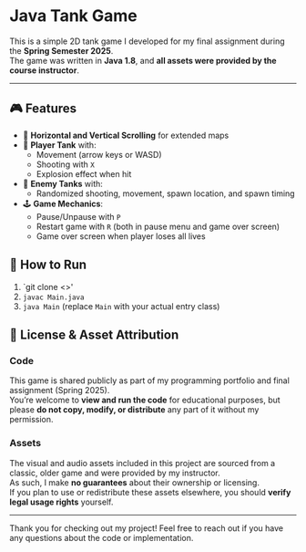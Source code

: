 # Java Tank Game

This is a simple 2D tank game I developed for my final assignment during the **Spring Semester 2025**.  
The game was written in **Java 1.8**, and **all assets were provided by the course instructor**.

---

## 🎮 Features

- 🔁 **Horizontal and Vertical Scrolling** for extended maps  
- 🧍 **Player Tank** with:
  - Movement (arrow keys or WASD)
  - Shooting with `X`
  - Explosion effect when hit
- 🤖 **Enemy Tanks** with:
  - Randomized shooting, movement, spawn location, and spawn timing
- 🕹️ **Game Mechanics**:
  - Pause/Unpause with `P`
  - Restart game with `R` (both in pause menu and game over screen)
  - Game over screen when player loses all lives

## 🚀 How to Run
1. `git clone <[<repo URL>](https://github.com/OmerBartu/Tank-Game.git)>'
2. `javac Main.java`
3. `java Main` (replace `Main` with your actual entry class)

## 📄 License & Asset Attribution
### Code  
This game is shared publicly as part of my programming portfolio and final assignment (Spring 2025).  
You’re welcome to **view and run the code** for educational purposes, but please **do not copy, modify, or distribute** any part of it without my permission.

### Assets  
The visual and audio assets included in this project are sourced from a classic, older game and were provided by my instructor.  
As such, I make **no guarantees** about their ownership or licensing.  
If you plan to use or redistribute these assets elsewhere, you should **verify legal usage rights** yourself.

---

Thank you for checking out my project! Feel free to reach out if you have any questions about the code or implementation.

